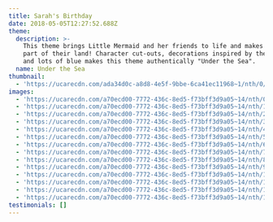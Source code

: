 ```yaml
---
title: Sarah's Birthday
date: 2018-05-05T12:27:52.688Z
theme:
  description: >-
    This theme brings Little Mermaid and her friends to life and makes you feel
    part of their land! Character cut-outs, decorations inspired by the ocean,
    and lots of blue makes this theme authentically "Under the Sea".
  name: Under the Sea
thumbnail:
  - 'https://ucarecdn.com/ada34d0c-a8d8-4e5f-9bbe-6ca41ec11968~1/nth/0/'
images:
  - 'https://ucarecdn.com/a70ecd00-7772-436c-8ed5-f73bff3d9a05~14/nth/0/'
  - 'https://ucarecdn.com/a70ecd00-7772-436c-8ed5-f73bff3d9a05~14/nth/1/'
  - 'https://ucarecdn.com/a70ecd00-7772-436c-8ed5-f73bff3d9a05~14/nth/2/'
  - 'https://ucarecdn.com/a70ecd00-7772-436c-8ed5-f73bff3d9a05~14/nth/3/'
  - 'https://ucarecdn.com/a70ecd00-7772-436c-8ed5-f73bff3d9a05~14/nth/4/'
  - 'https://ucarecdn.com/a70ecd00-7772-436c-8ed5-f73bff3d9a05~14/nth/5/'
  - 'https://ucarecdn.com/a70ecd00-7772-436c-8ed5-f73bff3d9a05~14/nth/6/'
  - 'https://ucarecdn.com/a70ecd00-7772-436c-8ed5-f73bff3d9a05~14/nth/7/'
  - 'https://ucarecdn.com/a70ecd00-7772-436c-8ed5-f73bff3d9a05~14/nth/8/'
  - 'https://ucarecdn.com/a70ecd00-7772-436c-8ed5-f73bff3d9a05~14/nth/9/'
  - 'https://ucarecdn.com/a70ecd00-7772-436c-8ed5-f73bff3d9a05~14/nth/10/'
  - 'https://ucarecdn.com/a70ecd00-7772-436c-8ed5-f73bff3d9a05~14/nth/11/'
  - 'https://ucarecdn.com/a70ecd00-7772-436c-8ed5-f73bff3d9a05~14/nth/12/'
  - 'https://ucarecdn.com/a70ecd00-7772-436c-8ed5-f73bff3d9a05~14/nth/13/'
testimonials: []
---
```


